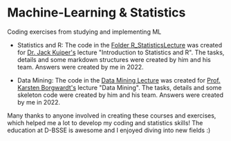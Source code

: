 # Machine-Learning & Statistics
Coding exercises from studying and implementing ML 

- Statistics and R:
  The code in the [Folder R_StatisticsLecture](https://github.com/LucaWitte/ML-and-Statistics/tree/main/R_StatisticsLectures) was created for [Dr. Jack Kuiper's](https://bsse.ethz.ch/cbg/group/people/person-detail.MjA3Mjc0.TGlzdC81MTYsOTQ0ODM3Mzc2.html) lecture "Introduction to Statistics and R". The tasks, details and some markdown structures were created by him and his team. Answers were created by me in 2022.

- Data Mining:
  The code in the [Data Mining Lecture](https://github.com/LucaWitte/ML-and-Statistics/tree/main/Data%20Mining%20Lecture) was created for [Prof. Karsten Borgwardt's](https://bsse.ethz.ch/mlcb/karsten/profile-karsten.html) lecture "Data Mining". The tasks, details and some skeleton code were created by him and his team. Answers were created by me in 2022. 


Many thanks to anyone involved in creating these courses and exercises, which helped me a lot to develop my coding and statistics skills! The education at D-BSSE is awesome and I enjoyed diving into new fields :)
